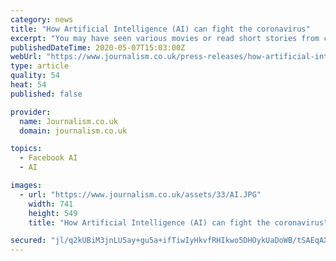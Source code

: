 ```yaml
---
category: news
title: "How Artificial Intelligence (AI) can fight the coronavirus"
excerpt: "You may have seen various movies or read short stories from creative minds who think that artificial intelligence is going to become the death of humanity"
publishedDateTime: 2020-05-07T15:03:00Z
webUrl: "https://www.journalism.co.uk/press-releases/how-artificial-intelligence-ai-can-fight-the-coronavirus/s66/a755479/"
type: article
quality: 54
heat: 54
published: false

provider:
  name: Journalism.co.uk
  domain: journalism.co.uk

topics:
  - Facebook AI
  - AI

images:
  - url: "https://www.journalism.co.uk/assets/33/AI.JPG"
    width: 741
    height: 549
    title: "How Artificial Intelligence (AI) can fight the coronavirus"

secured: "jl/q2kUBiM3jnLU5ay+gu5a+ifTiwIyHkvfRHIkwo5DHOykUaDoWB/tSAEqAX2uPaR0h7u3hHg9taSzpERLmZF5U8fCKqXx3KDl5ol5wlTdvrPO4j8EBVkGrGgSW9sWvTuWWS1efQuk4HaD5VtQy47ymgsc67yO2Hfxg7znUW8Vkw8ytM+g40GSCFWuW7WaP7+LhnLhzEYtHQa9pFwwiXlpWnsqeVWAL1hfLWn2200fSdfa3MeU+uuY8cYlbTIDTwHIQYuXRU7j5wL/jnjOqzXf+tPXkkALXb4763SDA9eQ+37gc8G3O0UA91g5qWP2c;uTrZKhpoh/x08PU4QeeLdA=="
---
```


